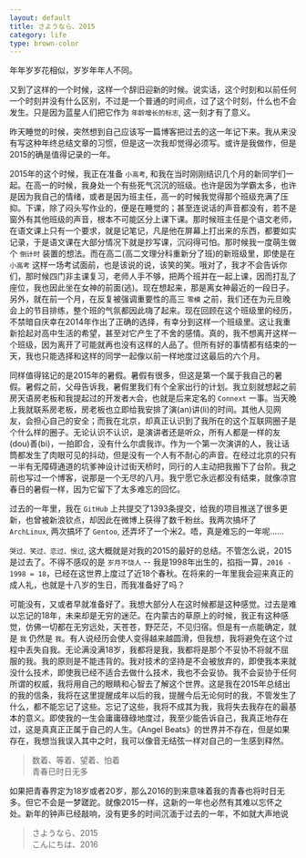 ```yaml
---
layout: default
title: さようなら、2015
category: life
type: brown-color
---
```

年年岁岁花相似，岁岁年年人不同。

又到了这样的一个时候，这样一个辞旧迎新的时候。说实话，这个时刻和以前任何一个时刻并没有什么区别，不过是一个普通的时间点，过了这个时刻，什么也不会发生。只是因为蓝星人们把它作为 `年龄增长的标志`, 这一刻才有了意义。

昨天睡觉的时候，突然想到自己应该写一篇博客把过去的这一年记下来。我从来没有写这种年终总结文章的习惯，但是这一次我却觉得必须写。或许是我做作，但是2015的确是值得记录的一年。

2015年的这个时候，我正在准备 `小高考`, 和我在当时刚刚结识几个月的新同学们一起。在高一的时候，我身处一个有些死气沉沉的班级。也许是因为学霸太多，也许是因为我自己的情绪，或者是因为班主任，高一的时候我觉得那个班级充满了压抑。下课，除了闷头写作业的，便是在睡觉的；甚至连说话的声音都没有，若不是窗外有其他班级的声音，根本不可能区分上课下课。那时候班主任是个语文老师，在语文课上只有一个要求，就是记笔记，凡是他在屏幕上打出来的东西，都要如实记录，于是语文课在大部分情况下就是抄写课，沉闷得可怕。那时候我一度萌生做个 `倒计时` 装置的想法。而在高二(高二文理分科重新分了班)的新班级里，即使是在 `小高考` 这样一场考试面前，也是该说的说，该笑的笑。哦对了，我才不会告诉你们，那时候四门非主课复习，老师人手不够，把两个班并在一起上课，因而打乱了座位，我也因此坐在女神的前面(逃)。现在想起来，那是离女神最近的一段日子。另外，就在前一个月，在反复被强调重要性的高三 `零模` 之前，我们还在为元旦晚会上的节目排练，整个班的气氛都因此嗨了起来。现在回顾在这个班级里的经历，不禁暗自庆幸在2014年作出了正确的选择，有幸分到这样一个班级里。这让我重新拾起对高中生活的希望，甚至对它产生了不舍的感情。真的，我不想离开这样一个班级，因为离开了可能就再也没有这样的人品了。但所有好的事情都有结束的一天，我也只能选择和这样的同学一起像以前一样地度过这最后的六个月。

同样值得铭记的是2015年的暑假。暑假有很多，但这是第一个属于我自己的暑假。暑假之前，父母告诉我，暑假里我们有个全家出行的计划。我立刻就想起之前房天语房老板和我提起过的开发者`大`会，也就是后来定名的 `Connext` 一事。当天晚上我就联系房老板，房老板也立即给我安排了演(an)讲(li)的时间。其他人见网友，会担心自己的安全；而我在北京，却真正认识到了我所在的这个互联网圈子是个什么样的圈子。无论认识不认识，是演讲者还是听众，所有人都是一样的友(dou)善(bi)，一拍即合，没有什么尔虞我诈。作为一个第一次演讲的人，我让话筒都发生了肉眼可见的抖动，但是没有一个人有不耐心的声音。在经过北京的只有一半有无障碍通道的坑爹神设计过街天桥时，同行的人主动把我搬下了台阶。我之前也写过一个博客，说那是一个无尽的八月。我宁愿它永远都没有结束，就像凉宫春日的暑假一样，因为它留下了太多难忘的回忆。

过去的一年里，我在 `GitHub` 上共提交了1393条提交，给我的项目推送了很多更新，也曾被新浪钦点，却因此在微博上获得了数千粉丝。我两次搞坏了 `ArchLinux`, 两次搞坏了 `Gentoo`, 还弄坏了一个米2。唔，真是难忘的一年呢……

`哭过、笑过、恋过、恨过`, 这大概就是对我的2015的最好的总结。不管怎么说，2015是过去了。不得不感叹的是 `岁月不饶人` -- 我是1998年出生的，掐指一算，`2016 - 1998 = 18`，已经在这世界上度过了近18个春秋。在将来的一年里我会迎来真正的成人礼，也就是十八岁的生日，而我准备好了吗？

可能没有，又或者早就准备好了。我想大部分人在这时候都是这种感觉。过去是难以忘记的18年，未来却是无穷的迷茫。在内蒙古的草原上的时候，我正有这种感觉，仿佛一切都在无穷远处，天苍苍，野茫茫，不见归宿。但是有一点能确定，就是 `我` 仍然是 `我`。有人说经历会使人变得越来越圆滑，但我想，我将避免在这个过程中丢失自我。无论满没满18岁，我都将是我，我都将是那个不妥协不将就不屈服的我。我的原则是不能违背的。我对技术的坚持是不会被放弃的，即使我本来就没什么技术，即使我已经不适合去做什么技术，我也不会妥协。我不会妥协于任何所谓的权威，我将用自己的眼睛和心智去了解这个世界。这是我在2015年总结出的我的信条，我将在这里提醒成年以后的我，提醒今后无论何时的我，不管发生了什么，都不能忘记了这些。忘记了这些，我将不成其为我，我将失去我存在的最基本的意义。即使我的一生会庸庸碌碌地度过，我至少能告诉自己，我真正地存在过，这是真真正正属于自己的人生。《Angel Beats》的世界并不存在，但是如果存在，我想当我误入其中之时，我可以像音无结弦一样对自己的一生感到释然。

> 数着、等着、望着、怕着  
> 青春已时日无多

如果把青春界定为18岁或者20岁，那么2016的到来意味着我的青春也将时日无多。但它不会是一梦蹉跎。就像2015一样，这新的一年也必然有其难以忘怀之处。新年的钟声已经敲响，没有更多的时间沉湎于过去的一年，不如就大声地说

> さようなら、2015   
> こんにちは、2016
